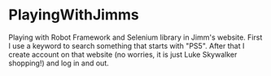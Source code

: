 # PlayingWithJimms
 Playing with Robot Framework and Selenium library in Jimm's website. First I use a keyword to search something that starts with "PS5". After that I create account on that website (no worries, it is just Luke Skywalker shopping!) and log in and out.

